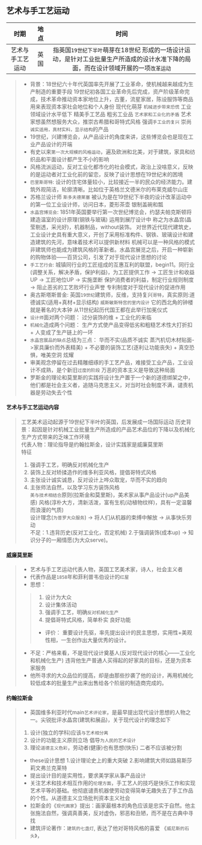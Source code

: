 **艺术与手工艺运动**
----------------------------------------------------------------------------------------

| 时期 | 地点 | 时间 |
| :----: | :----: |:----: |
| 艺术与手工艺运动 | 英国 | 指英国`19世纪下半叶`萌芽在18世纪 形成的一场设计运动，是针对工业批量生产所造成的设计水准下降的局面，而在设计领域开展的一项`改革运动` |

> - 背景：18世纪六十年代英国率先开展了工业革命，使机械越来越成为生产制造的重要手段  19世纪初各国工业革命先后完成，资产阶级革命完成，技术革命推动资本家地位上升，古董，流星家居，陈设服饰等商品用来表现资本家社会地位和个人身份 现代化萌芽 `机械进步带来恐慌` 工业领域设计水平低下 精美手工艺品 粗劣工业品 `艺术家和工业化的矛盾` 艺术家想虽然想服务大众，推崇古希腊和哥特式风格 强调`手工业的复兴` 崇尚`诚实适用，真材实料，显示结构`的产品
> - 19世纪，兴建博览会，从产品设计的角度来讲，这些博览会也是现在工业产品设计的开端
> - 有史以来`第一次大规模的风格运动`，遍及欧洲和北美，对于建筑，家具和纺织品和平面设计都产生不小的影响
> - 风格流派运动，反对工业化都市化的社会模式，政治上没啥意义，反映的是运动者对工业化前的留恋，反映了设计思想在19世纪末的困境
> - `巴里斯哥特`: 设计的住宅体量较小，比较接近一半的民众的经济能力。建筑外观简洁，轮廓清晰。比如位于英格兰文德米尔的布莱克威尔山庄
> - 苏格兰设计师 `斯多夫德莱塞` 被认为是在19世纪下半夜的设计改革运动中的第一位工业设计师，访问日本，菱形茶壶 银制盖碗和瓢
> - `水晶宫博览会`: 1851年英国要举行第一次世纪博览会，约瑟夫帕克斯顿将建造温室的设计原理(钢铁与玻璃) 运用到展厅设计中 称之为水晶宫(晶莹剔透，采光好)，机器制品，without装饰。 对世界近代现代建筑史，工业设计史具有重大意义，开创了采用标准构件、钢铁、玻璃设计和建造建筑的先河，意味着技术可以提供新材料 机械可以是一种风格的模式 非建筑师也能成为建筑风格的革新者。水晶宫展览之后，开启一种崭新的购物体验——百货公司，引发了对于现代设计思想的讨论
> - `手工艺行会`: 城镇同行业的工匠组成的互惠互利的联盟，begin11。同行业(调整关系，解决矛盾，保护利益)，为工匠提供工作 -> 工匠生计和收益UP -> 工匠地位UP -> 实施垄断  保护消费者的利益，制定行业规则制度 -> 阻止恶劣的工艺败坏行业声誉 专利制度对于现代设计的促进作用
> - 奥古斯塔斯普金: 英国`19世纪`建筑师，反维，支持复兴`哥特`，真实原则:道德诚实(适用+真材+显示结构)   `威斯敏斯特宫的室内设计`  它的西北角的钟楼就是著名的大本钟 从11世纪起历代国王都在此举行加冕仪式
> - `设计师`面对两个问题：  过分装饰的维 + 工业化的来临
> - `机械化`造成两个问题：  生产方式使产品变得低劣和粗糙艺术性大打折扣 + 人变成了生产链上的一环
> - `水晶宫展品的缺点`总结为三点：  华而不实(品质不诚实 蒸汽机切木材贴面->家具廉价而外表精美) + 不必要的装饰工艺(逐利让功能丧失)  + 真空恐惧，唯美空洞 炫耀
> - 审美观念停留在过去精雕细琢的手工艺产品，难接受工业产品，工业设计不成熟，是个新旧`过度的阶段` 万恶的资本主义是导致这种局面
> - 罗斯金的理论和莫里斯的实践将设计生产置于一个新的道德绑架之中，他们都是社会主义者，追随马克思主义，对当时社会制度不满，谴责机器是劳动失去个性

#### 艺术与手工艺运动内容
> 工艺美术运动起源于19世纪下半叶的英国，后发展成一场国际运动
> 历史背景：起因是针对机械工业批量生产所造成的产品艺术品位的下降以及机械化生产方式带来的乏味工作环境  
> 代表人物：理论指导是约翰拉斯金，设计实践家是威廉莫里斯   
> 特征  
> 1. 强调手工艺，明确反对机械化生产
> 2. 装饰上反对矫揉造作的维多利亚风格，提倡哥特式风格
> 3. 主张设计诚实诚恳，反对设计上哗众取宠，华而不实的趋向
> 4. 主张师法自然，以及学习东方装饰风格    
> `美与技术相结合`原则(拉斯金和莫里斯)，美术家从事产品设计(up产品美感)  风格(淳朴大方，清新活泼，富有生机(动植物纹样)，具有一定温馨而浪漫的气质)  
> 设计理念(`为普罗大众服务`) -> 将人们从机器的束缚中解放 -> 从事快乐劳动  
> 不足：1.违背历史(反对工业化，否定机械) 2.于强调装饰(成本up) -> 知识分子的一厢情愿(为大众serve)。

#### 威廉莫里斯
> - 艺术与手工艺运动代表人物，英国工艺美术家，诗人，社会主义者  
> - 代表作品是`1858`年和菲利普韦伯设计的`红屋`  
> - 思想：  
>> 1. 设计为大众
>> 2. 设计集体活动
>> 3. 强调手工艺，明确`反对机械化生产`
>> 4. 提倡哥特式风格，简单朴实 良好功能  
>> - 评价： 重要设计先驱，率先提出设计的民主思想，实用性+美观性相，一生创作出大量优秀的设计。  
> - 不足：严格来看，不是现代设计奠基人(反对现代设计的核心——工业化和机械化生产)  违背他生产普通人买得起的好家具的目标，还是为资本家服务
> - 他所寻求的大众品位的提高，却是由那些抄袭了他的设计，再用机械化较低成本的批量生产出来出售给各个阶层的制造商完成的。

#### 约翰拉斯金
> - 英国维多利亚时代main`艺术评论家`，是最早提出现代设计思想的人物之一。尖锐批评水晶宫(建筑和展品)，关于现代设计的理念如下  
> 1. 设计(独立的学科)应该`与艺术相分离`
> 2. 设计的功能主义原则立场 倡导`为人民的艺术设计`
> 3. 理论`道德主义色彩`，劳动者(健康)也有思想(快乐) 二者不应该被分割    
> - these设计思想 1.设计理论史上的重大突破  2.影响建筑大师如路易斯莎莉文弗兰克莱特  
> - 提出设计目的是实用性，要求美学家从事产品设计    
> - 关注艺术和技术相互作用的`伦理方面`，手工艺人的技巧是快乐工作和实现艺术平等的基础。他彻底谴责机器使劳动变得简单无趣失去了手工作品的个性。从道德主义立场批判资本主义社会  
> - 拉斯金的《`现代画家`》提出：画家最根本的角色应该是忠实于自然。他主张施法自然，强调真善美，反对虚伪，邪恶和丑陋，而不是在古典中寻找
> - 建筑评论著作：`建筑的七盏灯`, 表达了他对哥特风格的喜爱  《`威尼斯的石头`》，
